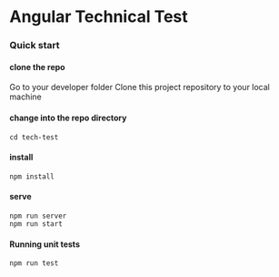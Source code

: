 # Angular Technical Test

### Quick start
#### clone the repo
Go to your developer folder
Clone this project repository to your local machine

#### change into the repo directory
`cd tech-test`

#### install
`npm install`

#### serve
`npm run server`                   
`npm run start`

#### Running unit tests
`npm run test`

